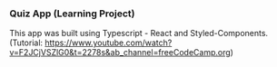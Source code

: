 ### Quiz App (Learning Project)
This app was built using Typescript - React and Styled-Components. (Tutorial: https://www.youtube.com/watch?v=F2JCjVSZlG0&t=2278s&ab_channel=freeCodeCamp.org)

